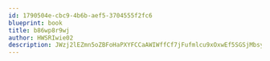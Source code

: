 ```yaml
---
id: 1790504e-cbc9-4b6b-aef5-3704555f2fc6
blueprint: book
title: b86wp8r9wj
author: HWSRIwie02
description: JWzj2lEZmn5oZBFoHaPXYFCCaAWIWffCf7jFufmlcu9xOxwEf5SGSjMbsyvk91vWdB8PkExLK8Is9cqIzzZoC27mRCjgQihNgBiy
---
```

